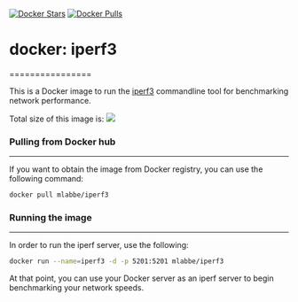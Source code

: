 [![Docker Stars](https://img.shields.io/docker/stars/mlabbe/iperf3.svg)](https://hub.docker.com/r/mlabbe/iperf3/) [![Docker Pulls](https://img.shields.io/docker/pulls/mlabbe/iperf3.svg)](https://hub.docker.com/r/mlabbe/iperf3/)

# docker: iperf3
================

This is a Docker image to run the [iperf3](https://github.com/esnet/iperf) commandline tool for benchmarking network performance.

Total size of this image is:
[![](https://badge.imagelayers.io/mlabbe/iperf3:latest.svg)](https://imagelayers.io/?images=mlabbe/iperf3:latest)


### Pulling from Docker hub
---------------------------
If you want to obtain the image from Docker registry, you can use the following command:
```sh
docker pull mlabbe/iperf3
```
### Running the image
---------------------
In order to run the iperf server, use the following:
```sh
docker run --name=iperf3 -d -p 5201:5201 mlabbe/iperf3
```
At that point, you can use your Docker server as an iperf server to begin
benchmarking your network speeds.
